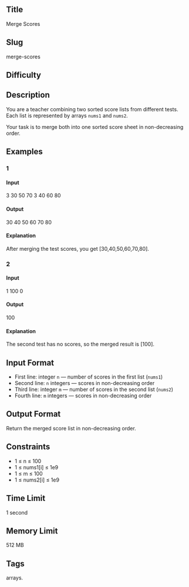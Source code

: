 ## Title

Merge Scores

## Slug

merge-scores

## Difficulty


## Description

You are a teacher combining two sorted score lists from different tests. Each list is represented by arrays `nums1` and `nums2`.  

Your task is to merge both into one sorted score sheet in non-decreasing order.




## Examples

### 1

#### Input

3
30 50 70
3
40 60 80

#### Output

30 40 50 60 70 80

#### Explanation

After merging the test scores, you get [30,40,50,60,70,80].


### 2

#### Input

1
100
0

#### Output

100

#### Explanation

The second test has no scores, so the merged result is [100].


## Input Format  

- First line: integer `n` — number of scores in the first list (`nums1`)  
- Second line: `n` integers — scores in non-decreasing order  
- Third line: integer `m` — number of scores in the second list (`nums2`)  
- Fourth line: `m` integers — scores in non-decreasing order  


## Output Format  

Return the merged score list in non-decreasing order.


## Constraints  

- 1 ≤ n ≤ 100  
- 1 ≤ nums1[i] ≤ 1e9  
- 1 ≤ m ≤ 100  
- 1 ≤ nums2[i] ≤ 1e9  

## Time Limit

1 second

## Memory Limit

512 MB

## Tags

arrays.

